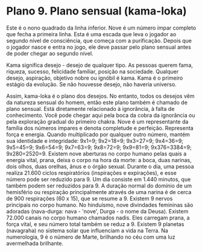 # Plano 9. Plano sensual (kama-loka)

Este é o nono quadrado da linha inferior. Nove é um número ímpar completo que fecha a primeira linha. Esta é uma escada que leva o jogador ao segundo nível de consciência, que começa com a purificação. Depois que o jogador nasce e entra no jogo, ele deve passar pelo plano sensual antes de poder chegar ao segundo nível.

Kama significa desejo - desejo de qualquer tipo. As pessoas querem fama, riqueza, sucesso, felicidade familiar, posição na sociedade. Qualquer desejo, aspiração, objetivo nobre ou ignóbil é kama. Kama é o primeiro estágio da evolução. Se não houvesse desejo, não haveria universo.

Assim, kama-loka é o plano dos desejos. No entanto, todos os desejos vêm da natureza sensual do homem, então este plano também é chamado de plano sensual. Está diretamente relacionado à ignorância, à falta de conhecimento. Você pode chegar aqui pela boca da cobra da ignorância ou pela exploração gradual do primeiro chakra. Nove é um representante da família dos números ímpares e denota completude e perfeição. Representa força e energia. Quando multiplicado por qualquer outro número, mantém sua identidade e integridade: 9x1=9; 9x2=18=9; 9x3=27=9; 9x4=36=9; 9x5=45=9; 9x6=54=9; 9x7=63=9; 9x8=72=9; 9x9=81=9; 9x376=3384=9; 9x280=2520=9. Existem nove aberturas no corpo humano pelas quais a energia vital, prana, deixa o corpo na hora da morte: a boca, duas narinas, dois olhos, duas orelhas, ânus e o órgão sexual. Durante o dia, uma pessoa realiza 21.600 ciclos respiratórios (inspirações e expirações), e esse número pode ser reduzido para 9. Um dia consiste em 1.440 minutos, que também podem ser reduzidos para 9. A duração normal do domínio de um hemisfério ou respiração principalmente através de uma narina é de cerca de 900 respirações (60 x 15), que se resume a 9. Existem 9 nervos principais no corpo humano. No hinduísmo, nove divindades femininas são adoradas (nava-durga: nava - 'nove', Durga - o nome da Deusa). Existem 72.000 canais no corpo humano chamados nadis. Eles carregam prana, a força vital, e seu número total também se reduz a 9. Existem 9 planetas (navagraha) no sistema solar que influenciam a vida na Terra. Na numerologia, 9 é o número de Marte, brilhando no céu com uma luz avermelhada brilhante.
